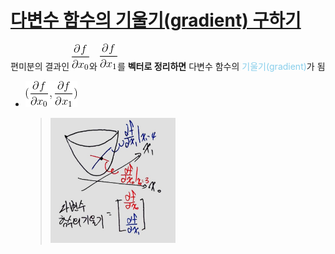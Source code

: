 # [다변수 함수의 기울기(gradient) 구하기](https://blog.naver.com/cheeryun/221398641642)
편미분의 결과인 <img src="partial_x0.gif">와 <img src="partial_x1.gif">를 <b>벡터로 정리하면</b> 다변수 함수의 <span style="color:skyblue">기울기(gradient)</span>가 됨 
* <img src="gradient_vector.gif">  

    > <img src="gradient.jpg" width=200> <br/>



``` python 



```